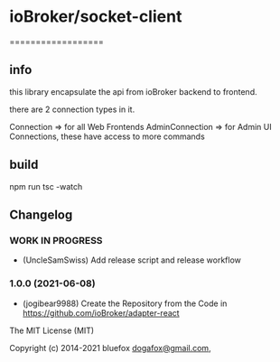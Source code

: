 # ioBroker/socket-client
==================

## info
this library encapsulate the api from ioBroker backend to frontend.

there are 2 connection types in it.

Connection => for all Web Frontends
AdminConnection => for Admin UI Connections, these have access to more commands

## build

npm run tsc -watch

## Changelog
<!--
	Placeholder for the next version (at the beginning of the line):
	### **WORK IN PROGRESS**
-->

### **WORK IN PROGRESS**
* (UncleSamSwiss) Add release script and release workflow

### 1.0.0 (2021-06-08)
* (jogibear9988) Create the Repository from the Code in https://github.com/ioBroker/adapter-react

The MIT License (MIT)

Copyright (c) 2014-2021 bluefox <dogafox@gmail.com>,